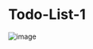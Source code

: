 # Todo-List-1

![image](https://github.com/user-attachments/assets/20cbb3be-3b0d-49a9-94bb-3ac922b60915)
